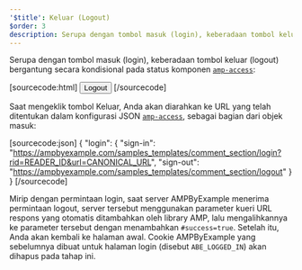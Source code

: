 ```yaml
---
'$title': Keluar (Logout)
$order: 3
description: Serupa dengan tombol masuk (login), keberadaan tombol keluar (logout) bergantung secara kondisional pada status komponen amp-access ....
---
```


Serupa dengan tombol masuk (login), keberadaan tombol keluar (logout) bergantung secara kondisional pada status komponen [`amp-access`](../../../../documentation/components/reference/amp-access.md):

[sourcecode:html]
<button amp-access="loggedIn" amp-access-hide tabindex="0" on="tap:amp-access.login-sign-out" class="button-primary comment-button">Logout</button>
[/sourcecode]

Saat mengeklik tombol Keluar, Anda akan diarahkan ke URL yang telah ditentukan dalam konfigurasi JSON [`amp-access`](../../../../documentation/components/reference/amp-access.md), sebagai bagian dari objek masuk:

[sourcecode:json]
{
"login": {
"sign-in": "https://ampbyexample.com/samples_templates/comment_section/login?rid=READER_ID&url=CANONICAL_URL",
"sign-out": "https://ampbyexample.com/samples_templates/comment_section/logout"
}
}
[/sourcecode]

Mirip dengan permintaan login, saat server AMPByExample menerima permintaan logout, server tersebut menggunakan parameter kueri URL respons yang otomatis ditambahkan oleh library AMP, lalu mengalihkannya ke parameter tersebut dengan menambahkan `#success=true`. Setelah itu, Anda akan kembali ke halaman awal. Cookie AMPByExample yang sebelumnya dibuat untuk halaman login (disebut `ABE_LOGGED_IN`) akan dihapus pada tahap ini.
